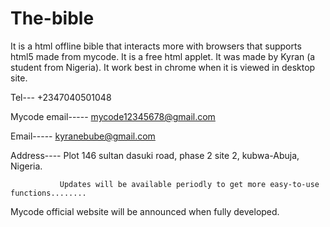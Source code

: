 # The-bible
 It is a html offline bible that interacts more with browsers that supports html5 made from mycode. It is a free html applet.
It was made by Kyran (a student from Nigeria). It work best in chrome when it is viewed in desktop site.

Tel--- +2347040501048

Mycode email----- mycode12345678@gmail.com

Email----- kyranebube@gmail.com

Address---- Plot 146 sultan dasuki road, phase 2 site 2, kubwa-Abuja, Nigeria.

               Updates will be available periodly to get more easy-to-use functions........
Mycode official website will be announced when fully developed.
